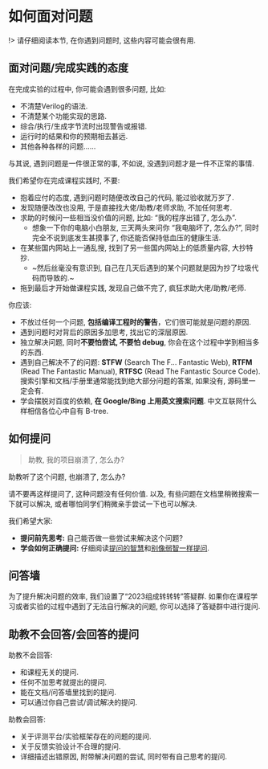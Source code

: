 # 如何面对问题

!> 请仔细阅读本节, 在你遇到问题时, 这些内容可能会很有用.

## 面对问题/完成实践的态度

在完成实验的过程中, 你可能会遇到很多问题, 比如:

* 不清楚Verilog的语法.
* 不清楚某个功能实现的思路.
* 综合/执行/生成字节流时出现警告或报错.
* 运行时的结果和你的预期相去甚远.
* 其他各种各样的问题……

与其说, 遇到问题是一件很正常的事, 不如说, 没遇到问题才是一件不正常的事情.

我们希望你在完成课程实践时, 不要:

* 抱着应付的态度, 遇到问题时随便改改自己的代码, 能过验收就万岁了.
* 发现随便改改也没用, 于是直接找大佬/助教/老师求助, 不加任何思考.
* 求助的时候问一些相当没价值的问题, 比如: “我的程序出错了, 怎么办”.
  * 想象一下你的电脑小白朋友, 三天两头来问你 “我电脑坏了, 怎么办?”, 同时完全不说到底发生甚摸事了, 你还能否保持低血压的健康生活.
* 在某些国内网站上一通乱搜, 找到了另一些国内网站上的低质量内容, 大抄特抄.
  * ~然后丝毫没有意识到, 自己在几天后遇到的某个问题就是因为抄了垃圾代码而导致的.~
* 拖到最后才开始做课程实践, 发现自己做不完了, 疯狂求助大佬/助教/老师.

你应该:

* 不放过任何一个问题, **包括编译工程时的警告**，它们很可能就是问题的原因.
* 遇到问题时对背后的原因多加思考, 找出它的深层原因.
* 独立解决问题, 同时**不要怕尝试, 不要怕 debug**, 你会在这个过程中学到相当多的东西.
* 遇到自己解决不了的问题: **STFW** (Search The F... Fantastic Web), **RTFM** (Read The Fantastic Manual), **RTFSC** (Read The Fantastic Source Code). 搜索引擎和文档/手册里通常能找到绝大部分问题的答案, 如果没有, 源码里一定会有.
* 学会摆脱对百度的依赖, **在 Google/Bing 上用英文搜索问题**. 中文互联网什么样相信各位心中自有 B-tree.


## 如何提问

> 助教, 我的项目崩溃了, 怎么办?

助教听了这个问题, 也崩溃了, 怎么办?

请不要再这样提问了, 这种问题没有任何价值. 以及, 有些问题在文档里稍微搜索一下就可以解决, 或者哪怕同学们稍微亲手尝试一下也可以解决.

我们希望大家:

* **提问前先思考:** 自己能否做一些尝试来解决这个问题? 
* **学会如何正确提问:** 仔细阅读[提问的智慧](https://github.com/ryanhanwu/How-To-Ask-Questions-The-Smart-Way/blob/main/README-zh_CN.md)和[别像弱智一样提问](https://github.com/tangx/Stop-Ask-Questions-The-Stupid-Ways/blob/master/README.md).

## 问答墙

为了提升解决问题的效率, 我们设置了“2023组成转转转”答疑群. 如果你在课程学习或者实验的过程中遇到了无法自行解决的问题, 你可以选择了答疑群中进行提问.

## 助教不会回答/会回答的提问

助教不会回答:

* 和课程无关的提问.
* 任何不加思考就提出的提问.
* 能在文档/问答墙里找到的提问.
* 可以通过你自己尝试/调试解决的提问.

助教会回答:

* 关于评测平台/实验框架存在的问题的提问.
* 关于反馈实验设计不合理的提问.
* 详细描述出错原因, 附带解决问题的尝试, 同时带有自己思考的提问.

